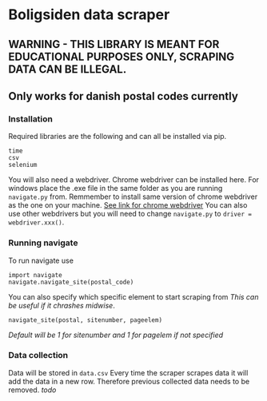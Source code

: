 # Boligsiden data scraper
## WARNING - THIS LIBRARY IS MEANT FOR EDUCATIONAL PURPOSES ONLY, SCRAPING DATA CAN BE ILLEGAL. 

## Only works for danish postal codes currently
### Installation
Required libraries are the following and can all be installed via pip. 

    time
    csv
    selenium
   You will also need a webdriver. Chrome webdriver can be installed here. For windows place the .exe file in the same folder as you are running `navigate.py` from.  Remmember to install same version of chrome webdriver as the one on your machine. 
   [See link for chrome webdriver](https://chromedriver.chromium.org/downloads)
You can also use other webdrivers but you will need to change `navigate.py` to `driver = webdriver.xxx()`. 

### Running navigate
To run navigate use

    import navigate
    navigate.navigate_site(postal_code)
 You can also specify which specific element to start scraping from *This can be useful if it chrashes midwise*. 

    navigate_site(postal, sitenumber, pageelem)
*Default will be 1 for sitenumber and 1 for pagelem if not specified*

### Data collection

Data will be stored in `data.csv`
Every time the scraper scrapes data it will add the data in a new row. Therefore previous collected data needs to be removed. *todo*
